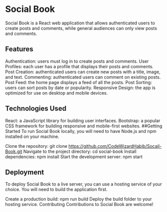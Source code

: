 # Social Book
Social Book is a React web application that allows authenticated users to create posts and comments, while general audiences can only view posts and comments.

## Features
Authentication: users must log in to create posts and comments.
User Profiles: each user has a profile that displays their posts and comments.
Post Creation: authenticated users can create new posts with a title, image, and text.
Commenting: authenticated users can comment on existing posts.
Post Feed: the home page displays a feed of all the posts.
Post Sorting: users can sort posts by date or popularity.
Responsive Design: the app is optimized for use on desktop and mobile devices.
## Technologies Used
React: a JavaScript library for building user interfaces.
Bootstrap: a popular CSS framework for building responsive and mobile-first websites.
##Getting Started
To run Social Book locally, you will need to have Node.js and npm installed on your machine.

Clone the repository: git clone https://github.com/CodeWizardHabib/Socail-Book.git
Navigate to the project directory: cd social-book
Install dependencies: npm install
Start the development server: npm start
## Deployment
To deploy Social Book to a live server, you can use a hosting service of your choice. You will need to build the application first.

Create a production build: npm run build
Deploy the build folder to your hosting service.
Contributing
Contributions to Social Book are welcome!
